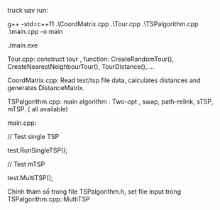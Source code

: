 truck uav
run: 

g++ -std=c++11 .\CoordMatrix.cpp .\Tour.cpp  .\TSPalgorithm.cpp .\main.cpp -o main

./main.exe

Tour.cpp: construct tour <vector>, function: CreateRandomTour(), CreateNearestNeighbourTour(), TourDistance(),....

CoordMatrix.cpp: Read text/tsp file data, calculates distances and generates DistanceMatrix.

TSPalgorithm.cpp: main algorithm : Two-opt , swap, path-relink, sTSP, mTSP. ( all available)

main.cpp: 


// Test single TSP

test.RunSingleTSP();

// Test mTSP

test.MultiTSP();

Chỉnh tham số trong file TSPalgorithm.h, set file input trong TSPalgorithm.cpp::MultiTSP


